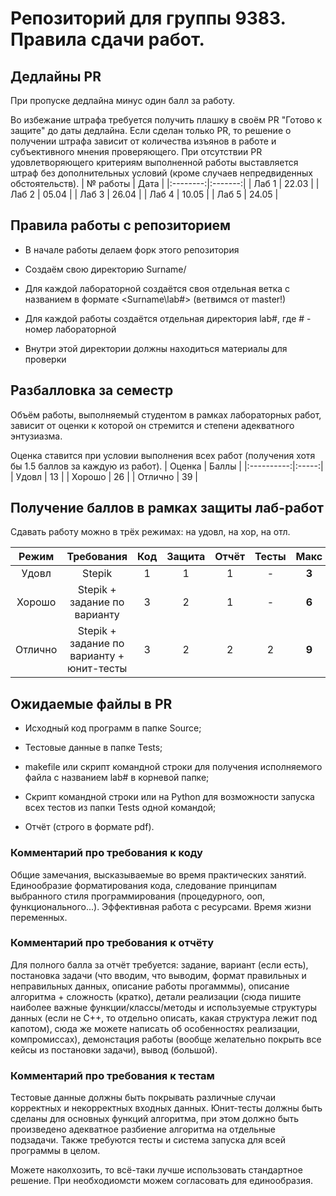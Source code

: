 # Репозиторий для группы 9383. Правила сдачи работ.
## Дедлайны PR
При пропуске дедлайна минус один балл за работу.

Во избежание штрафа требуется получить плашку в своём PR "Готово к защите" до даты дедлайна. Если сделан только PR, то решение о получении штрафа зависит от количества изъянов в работе и субъективного мнения проверяющего. При отсутствии PR удовлетворяющего критериям выполненной работы выставляется штраф без дополнительных условий (кроме случаев непредвиденных обстоятельств).
| № работы |  Дата   |
|:--------:|:-------:|
|   Лаб 1  |  22.03  |
|   Лаб 2  |  05.04  |
|   Лаб 3  |  26.04  |
|   Лаб 4  |  10.05  |
|   Лаб 5  |  24.05  |

## Правила работы с репозиторием
- В начале работы делаем форк этого репозитория
   
- Создаём свою директорию Surname/
   
- Для каждой лабораторной создаётся своя отдельная ветка c названием в формате <Surname\lab#> (ветвимся от master!)
   
- Для каждой работы создаётся отдельная директория lab#, где # - номер лабораторной
   
- Внутри этой директории должны находиться материалы для проверки
      
## Разбалловка за семестр
Объём работы, выполняемый студентом в рамках лабораторных работ, зависит от оценки к которой он стремится и степени адекватного энтузиазма.

Оценка ставится при условии выполнения всех работ (получения хотя бы 1.5 баллов за каждую из работ).
|  Оценка    | Баллы |
|:----------:|:-----:|
|   Удовл    |   13  |
|   Хорошо   |   26  |
|   Отлично  |   39  |

## Получение баллов в рамках защиты лаб-работ
Сдавать работу можно в трёх режимах: на удовл, на хор, на отл.

|  Режим  | Требования | Код | Защита | Отчёт | Тесты | Макс |
|:-------:|:-----:|:-----:|:-----:|:-----:|:-----:|:-----:|
| Удовл   | Stepik | 1 | 1 | 1| - | **3** |
| Хорошо  | Stepik + задание по варианту | 3 | 2 | 1 | - | **6** |
| Отлично | Stepik + задание по варианту + юнит-тесты | 3 | 2 | 2 | 2 | **9** |

## Ожидаемые файлы в PR
- Исходный код программ в папке Source;

- Тестовые данные в папке Tests;

- makefile или скрипт командной строки для получения исполняемого файла с названием lab# в корневой папке;

- Скрипт командной строки или на Python для возможности запуска всех тестов из папки Tests одной командой;

- Отчёт (строго в формате pdf).

### Комментарий про требования к коду
 Общие замечания, высказываемые во время практических занятий. Единообразие форматирования кода, следование принципам выбранного стиля программирования (процедурного, ооп, функционального...). Эффективная работа с ресурсами. Время жизни переменных.
 
### Комментарий про требования к отчёту
 Для полного балла за отчёт требуется: задание, вариант (если есть), постановка задачи (что вводим, что выводим, формат правильных и неправильных данных, описание работы прогамммы), описание алгоритма + сложность (кратко), детали реализации (сюда пишите наиболее важные функции/классы/методы и используемые структуры данных (если не С++, то отдельно описать, какая структура лежит под капотом), сюда же можете написать об особенностях реализации, компромиссах), демонстация работы (вообще желательно покрыть все кейсы из постановки задачи), вывод (большой).
 
### Комментарий про требования к тестам
Тестовые данные должны быть покрывать различные случаи корректных и некорректных входных данных. Юнит-тесты должны быть сделаны для основных функций алгоритма, при этом должно быть произведено адекватное разбиение алгоритма на отдельные подзадачи. Также требуются тесты и система запуска для всей программы в целом.

Можете наколхозить, то всё-таки лучше использовать стандартное решение. При необходиомсти можем согласовать для единообразия.
 

   
